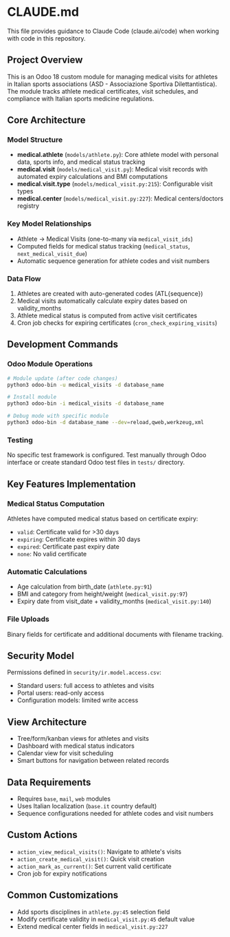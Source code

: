 # CLAUDE.md

This file provides guidance to Claude Code (claude.ai/code) when working with code in this repository.

## Project Overview

This is an Odoo 18 custom module for managing medical visits for athletes in Italian sports associations (ASD - Associazione Sportiva Dilettantistica). The module tracks athlete medical certificates, visit schedules, and compliance with Italian sports medicine regulations.

## Core Architecture

### Model Structure
- **medical.athlete** (`models/athlete.py`): Core athlete model with personal data, sports info, and medical status tracking
- **medical.visit** (`models/medical_visit.py`): Medical visit records with automated expiry calculations and BMI computations
- **medical.visit.type** (`models/medical_visit.py:215`): Configurable visit types
- **medical.center** (`models/medical_visit.py:227`): Medical centers/doctors registry

### Key Model Relationships
- Athlete → Medical Visits (one-to-many via `medical_visit_ids`)
- Computed fields for medical status tracking (`medical_status`, `next_medical_visit_due`)
- Automatic sequence generation for athlete codes and visit numbers

### Data Flow
1. Athletes are created with auto-generated codes (ATL{sequence})
2. Medical visits automatically calculate expiry dates based on validity_months
3. Athlete medical status is computed from active visit certificates
4. Cron job checks for expiring certificates (`cron_check_expiring_visits`)

## Development Commands

### Odoo Module Operations
```bash
# Module update (after code changes)
python3 odoo-bin -u medical_visits -d database_name

# Install module
python3 odoo-bin -i medical_visits -d database_name

# Debug mode with specific module
python3 odoo-bin -d database_name --dev=reload,qweb,werkzeug,xml
```

### Testing
No specific test framework is configured. Test manually through Odoo interface or create standard Odoo test files in `tests/` directory.

## Key Features Implementation

### Medical Status Computation
Athletes have computed medical status based on certificate expiry:
- `valid`: Certificate valid for >30 days
- `expiring`: Certificate expires within 30 days
- `expired`: Certificate past expiry date
- `none`: No valid certificate

### Automatic Calculations
- Age calculation from birth_date (`athlete.py:91`)
- BMI and category from height/weight (`medical_visit.py:97`)
- Expiry date from visit_date + validity_months (`medical_visit.py:140`)

### File Uploads
Binary fields for certificate and additional documents with filename tracking.

## Security Model
Permissions defined in `security/ir.model.access.csv`:
- Standard users: full access to athletes and visits
- Portal users: read-only access
- Configuration models: limited write access

## View Architecture
- Tree/form/kanban views for athletes and visits
- Dashboard with medical status indicators
- Calendar view for visit scheduling
- Smart buttons for navigation between related records

## Data Requirements
- Requires `base`, `mail`, `web` modules
- Uses Italian localization (`base.it` country default)
- Sequence configurations needed for athlete codes and visit numbers

## Custom Actions
- `action_view_medical_visits()`: Navigate to athlete's visits
- `action_create_medical_visit()`: Quick visit creation
- `action_mark_as_current()`: Set current valid certificate
- Cron job for expiry notifications

## Common Customizations
- Add sports disciplines in `athlete.py:45` selection field
- Modify certificate validity in `medical_visit.py:45` default value
- Extend medical center fields in `medical_visit.py:227`